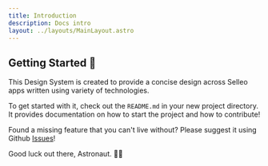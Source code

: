 ```yaml
---
title: Introduction
description: Docs intro
layout: ../layouts/MainLayout.astro
---
```


## Getting Started 🚀

This Design System is created to provide a concise design across Selleo apps written using variety of technologies.

To get started with it, check out the `README.md` in your new project directory. It provides documentation on how to start the project and how to contribute!

Found a missing feature that you can't live without? Please suggest it using Github [Issues](https://github.com/Selleo/design-system/issues)!

Good luck out there, Astronaut. 🧑‍🚀
